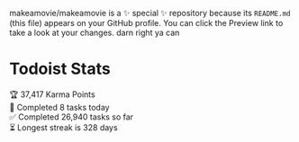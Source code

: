 makeamovie/makeamovie is a ✨ special ✨ repository because its `README.md` (this file) appears on your GitHub profile.
You can click the Preview link to take a look at your changes. darn right ya can

# Todoist Stats

<!-- TODO-IST:START -->
🏆  37,417 Karma Points           
🌸  Completed 8 tasks today           
✅  Completed 26,940 tasks so far           
⏳  Longest streak is 328 days
<!-- TODO-IST:END -->